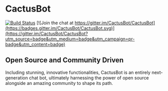 # CactusBot

[![Build Status](https://travis-ci.org/CactusBot/CactusBot.svg?branch=master)](https://travis-ci.org/CactusBot/CactusBot)
[![Join the chat at https://gitter.im/CactusBot/CactusBot](https://badges.gitter.im/CactusBot/CactusBot.svg)](https://gitter.im/CactusBot/CactusBot?utm_source=badge&utm_medium=badge&utm_campaign=pr-badge&utm_content=badge)

## Open Source and Community Driven

Including stunning, innovative functionalities, CactusBot is an entirely
next-generation chat bot, ultimately harnessing the power of open source
alongside an amazing community to shape its path.
